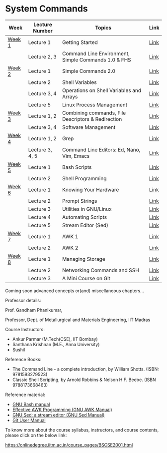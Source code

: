# System Commands

| Week  | Lecture Number | Topics                                                    | Link                                    |
|-------|----------------|-----------------------------------------------------------|-----------------------------------------|
| [Week 1](/Week-1/)| Lecture 1      | Getting Started                                           | [Link](/Week-1/Lecture1.md)             |
|       | Lecture 2, 3   | Command Line Environment, Simple Commands 1.0 & FHS      | [Link](/Week-1/Lecture2-3.md)           |
| [Week 2](/Week-2/)| Lecture 1      | Simple Commands 2.0                                       | [Link](/Week-2/Lecture1.md)             |
|       | Lecture 2      | Shell Variables                                           | [Link](/Week-2/Lecture2.md)             |
|       | Lecture 3, 4   | Operations on Shell Variables and Arrays                  | [Link](/Week-2/Lecture3-4.md)           |
|       | Lecture 5      | Linux Process Management                                  | [Link](/Week-2/Lecture5.md)             |
| [Week 3](/Week-3/)| Lecture 1, 2   | Combining commands, File Descriptors & Redirection        | [Link](/Week-3/Lecture1-2.md)           |
|       | Lecture 3, 4   | Software Management                                       | [Link](/Week-3/Lecture3-4.md)           |
| [Week 4](/Week-4/)| Lecture 1, 2   | Grep                                                      | [Link](/Week-4/Lecture1-2.md)           |
|       | Lecture 3, 4, 5| Command Line Editors: Ed, Nano, Vim, Emacs               | [Link](/Week-4/Lecture3-5.md)           |
| [Week 5](/Week-5/)| Lecture 1      | Bash Scripts                                              | [Link](/Week-5/Lecture1.md)             |
|       | Lecture 2      | Shell Programming                                         | [Link](/Week-5/Lecture2.md)             |
| [Week 6](/Week-6/)| Lecture 1      | Knowing Your Hardware                                     | [Link](/Week-6/Lecture1.md)             |
|       | Lecture 2      | Prompt Strings                                            | [Link](/Week-6/Lecture2.md)             |
|       | Lecture 3      | Utilities in GNU/Linux                                    | [Link](/Week-6/Lecture3.md)             |
|       | Lecture 4      | Automating Scripts                                        | [Link](/Week-6/Lecture4.md)             |
|       | Lecture 5      | Stream Editor (Sed)                                       | [Link](/Week-6/Lecture5.md)             |
| [Week 7](/Week-7/)| Lecture 1      | AWK 1                                                     | [Link](/Week-7/Lecture1.md)             |
|       | Lecture 2      | AWK 2                                                     | [Link](/Week-7/Lecture2.md)             |
| [Week 8](/Week-8/)| Lecture 1      | Managing Storage                                          | [Link](/Week-8/Lecture1.md)             |
|       | Lecture 2      | Networking Commands and SSH                               | [Link](/Week-8/Lecture2.md)             |
|       | Lecture 3      | A Mini Course on Git                                      | [Link](/Week-8/Lecture3.md)             |


Coming soon advanced concepts or(and) miscellaneous chapters...

Professor details:

Prof. Gandham Phanikumar,

Professor, Dept. of Metallurgical and Materials Engineering, IIT Madras

Course Instructors:

* Ankur Parmar (M.Tech(CSE), IIT Bombay)
* Santhana Krishnan (M.E., Anna University)
* Sushil

Reference Books:

* The Command Line - a complete introduction, by William Shotts. (ISBN: 9781593279523)
* Classic Shell Scripting, by Arnold Robbins & Nelson H.F. Beebe. (ISBN 9788173668463)

Reference material:

* [GNU Bash manual](https://www.gnu.org/software/bash/manual/)
* [Effective AWK Programming (GNU AWK Manual)](https://www.gnu.org/software/gawk/manual/)
* [GNU Sed: a stream editor (GNU Sed Manual)](https://www.gnu.org/software/sed/manual/)
* [Git User Manual](https://git-scm.com/docs/user-manual)

To know more about the course syllabus, instructors, and course contents, please click on the below link:

https://onlinedegree.iitm.ac.in/course_pages/BSCSE2001.html
